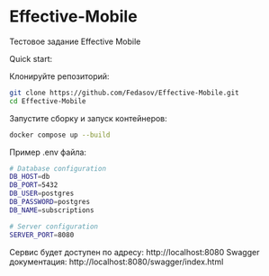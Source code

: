 # Effective-Mobile
Тестовое задание Effective Mobile

Quick start:

Клонируйте репозиторий:
```bash
git clone https://github.com/Fedasov/Effective-Mobile.git
cd Effective-Mobile
```

Запустите сборку и запуск контейнеров:
```bash
docker compose up --build
```

Пример .env файла:
```bash
# Database configuration
DB_HOST=db
DB_PORT=5432
DB_USER=postgres
DB_PASSWORD=postgres
DB_NAME=subscriptions

# Server configuration
SERVER_PORT=8080
```

Сервис будет доступен по адресу: http://localhost:8080
Swagger документация: http://localhost:8080/swagger/index.html